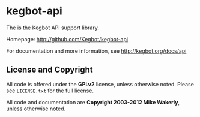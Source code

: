 # kegbot-api

The is the Kegbot API support library.

Homepage: http://github.com/Kegbot/kegbot-api

For documentation and more information, see http://kegbot.org/docs/api

## License and Copyright

All code is offered under the **GPLv2** license, unless otherwise noted.  Please
see ``LICENSE.txt`` for the full license.

All code and documentation are **Copyright 2003-2012 Mike Wakerly**, unless
otherwise noted.

